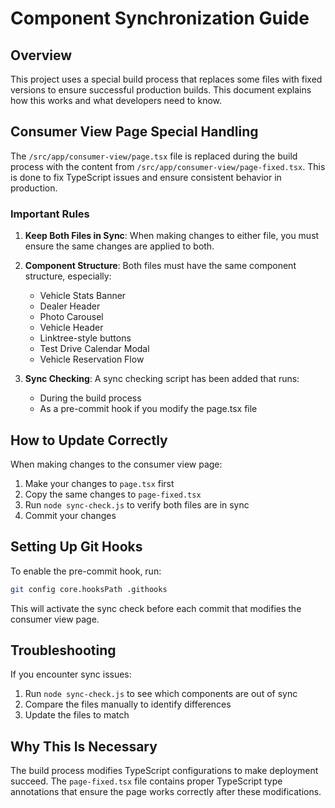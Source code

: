 # Component Synchronization Guide

## Overview

This project uses a special build process that replaces some files with fixed versions to ensure successful production builds. This document explains how this works and what developers need to know.

## Consumer View Page Special Handling

The `/src/app/consumer-view/page.tsx` file is replaced during the build process with the content from `/src/app/consumer-view/page-fixed.tsx`. This is done to fix TypeScript issues and ensure consistent behavior in production.

### Important Rules

1. **Keep Both Files in Sync**: When making changes to either file, you must ensure the same changes are applied to both.

2. **Component Structure**: Both files must have the same component structure, especially:
   - Vehicle Stats Banner
   - Dealer Header
   - Photo Carousel
   - Vehicle Header
   - Linktree-style buttons
   - Test Drive Calendar Modal
   - Vehicle Reservation Flow

3. **Sync Checking**: A sync checking script has been added that runs:
   - During the build process
   - As a pre-commit hook if you modify the page.tsx file

## How to Update Correctly

When making changes to the consumer view page:

1. Make your changes to `page.tsx` first
2. Copy the same changes to `page-fixed.tsx`
3. Run `node sync-check.js` to verify both files are in sync
4. Commit your changes

## Setting Up Git Hooks

To enable the pre-commit hook, run:

```bash
git config core.hooksPath .githooks
```

This will activate the sync check before each commit that modifies the consumer view page.

## Troubleshooting

If you encounter sync issues:

1. Run `node sync-check.js` to see which components are out of sync
2. Compare the files manually to identify differences
3. Update the files to match

## Why This Is Necessary

The build process modifies TypeScript configurations to make deployment succeed. The `page-fixed.tsx` file contains proper TypeScript type annotations that ensure the page works correctly after these modifications.